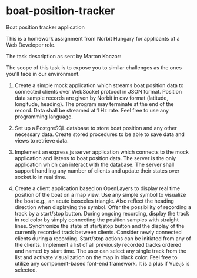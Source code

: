 # boat-position-tracker
Boat position tracker application

This is a homework assignment from Norbit Hungary for applicants of a Web Developer role.

The task description as sent by Marton Koczor:

The scope of this task is to expose you to similar challenges as the ones you'll face in our environment.

1. Create a simple mock application which streams boat position data to connected clients over WebSocket protocol in JSON format. Position data
sample records are given by Norbit in csv format (latitude, longitude, heading). The program may terminate at the end of the record. Data shall be
streamed at 1 Hz rate. Feel free to use any programming language.

2. Set up a PostgreSQL database to store boat position and any other necessary data. Create stored procedures to be able to save data and views to
retrieve data.

3. Implement an express.js server application which connects to the mock application and listens to boat position data. The server is the only
application which can interact with the database. The server shall support handling any number of clients and update their states over socket.io in
real time.

4. Create a client application based on OpenLayers to display real time position of the boat on a map view. Use any simple symbol to visualize the boat
e.g., an acute isosceles triangle. Also reflect the heading direction when displaying the symbol. Offer the possibility of recording a track by a
start/stop button. During ongoing recording, display the track in red color by simply connecting the position samples with straight lines. Synchronize
the state of start/stop button and the display of the currently recorded track between clients. Consider newly connected clients during a recording.
Start/stop actions can be initiated from any of the clients. Implement a list of all previously recorded tracks ordered and named by start time. The
user can select any single track from the list and activate visualization on the map in black color. Feel free to utilize any component-based font-end
framework. It is a plus if Vue.js is selected.
